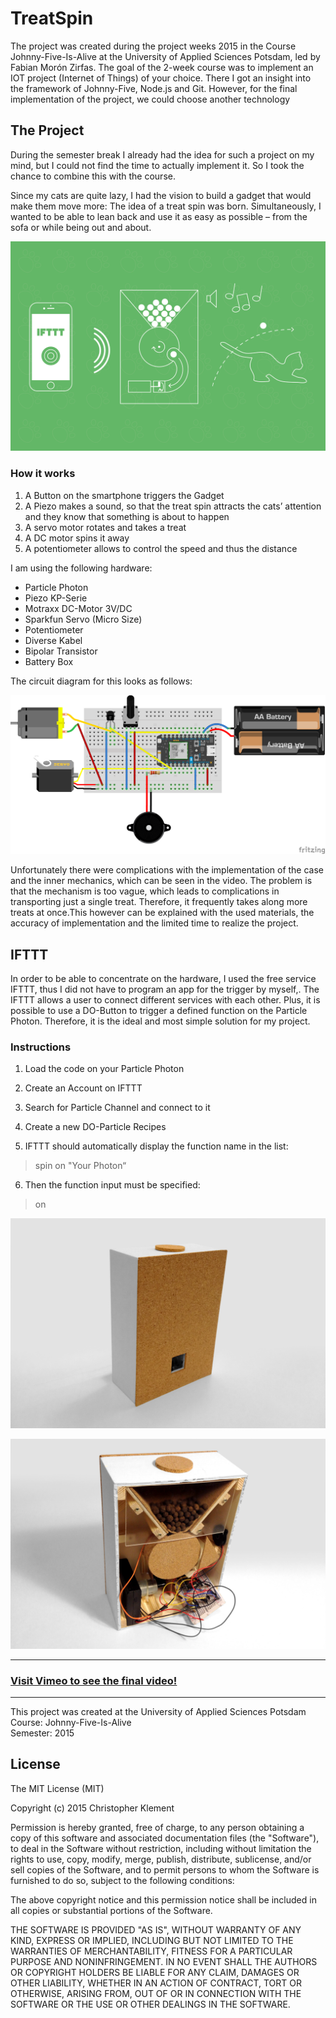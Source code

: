 # TreatSpin

The project was created during the project weeks 2015 in the Course Johnny-Five-Is-Alive at the University of Applied Sciences Potsdam, led by Fabian Morón Zirfas. The goal of the 2-week course was to implement an IOT project (Internet of Things) of your choice. There I got an insight into the framework of Johnny-Five, Node.js and Git. However, for the final implementation of the project, we could choose another technology

## The Project
During the semester break I already had the idea for such a project on my mind, but I could not find the time to actually implement it. So I took the chance to combine this with the course.

Since my cats are quite lazy, I had the vision to build a gadget that would make them move more: The idea of a treat spin was born. Simultaneously, I wanted to be able to lean back and use it as easy as possible – from the sofa or while being out and about.

![](images/mockup.png)

### How it works

1. A Button on the smartphone triggers the Gadget
2. A Piezo makes a sound, so that the treat spin attracts the cats’ attention and they know that something is about to happen
3. A servo motor rotates and takes a treat
4. A DC motor spins it away
5. A potentiometer allows to control the speed and thus the distance

I am using the following hardware:

*	Particle Photon
*	Piezo KP-Serie
*	Motraxx DC-Motor 3V/DC
*	Sparkfun Servo (Micro Size)
*	Potentiometer
*	Diverse Kabel
*	Bipolar Transistor
*	Battery Box

The circuit diagram for this looks as follows:

![](images/fritzing_sketch.png)

Unfortunately there were complications with the implementation of the case and the inner mechanics, which can be seen in the video. The problem is that the mechanism is too vague, which leads to complications in transporting just a single treat. Therefore, it frequently takes along more treats at once.This however can be explained with the used materials, the accuracy of implementation and the limited time to realize the project.

## IFTTT

In order to be able to concentrate on the hardware, I used the free service IFTTT, thus I did not have to program an app for the trigger by myself,. The IFTTT allows a user to connect different services with each other. Plus, it is possible to use a DO-Button to trigger a defined function on the Particle Photon. Therefore, it is the ideal and most simple solution for my project.

### Instructions

1. Load the code on your Particle Photon

2. Create an Account on IFTTT

3. Search for Particle Channel and connect to it

4. Create a new DO-Particle Recipes

5. IFTTT should automatically display the function name in the list:
> spin on "Your Photon“

6. Then the function input must be specified:
> on

![](images/front.jpg)

![](images/back.jpg)

---

### [Visit Vimeo to see the final video!](https://vimeo.com/143996767)

---

This project was created at the University of Applied Sciences Potsdam  
Course: Johnny-Five-Is-Alive  
Semester: 2015

## License

The MIT License (MIT)

Copyright (c) 2015 Christopher Klement

Permission is hereby granted, free of charge, to any person obtaining a copy
of this software and associated documentation files (the "Software"), to deal
in the Software without restriction, including without limitation the rights
to use, copy, modify, merge, publish, distribute, sublicense, and/or sell
copies of the Software, and to permit persons to whom the Software is
furnished to do so, subject to the following conditions:

The above copyright notice and this permission notice shall be included in all copies or substantial portions of the Software.

THE SOFTWARE IS PROVIDED "AS IS", WITHOUT WARRANTY OF ANY KIND, EXPRESS OR
IMPLIED, INCLUDING BUT NOT LIMITED TO THE WARRANTIES OF MERCHANTABILITY,
FITNESS FOR A PARTICULAR PURPOSE AND NONINFRINGEMENT. IN NO EVENT SHALL THE
AUTHORS OR COPYRIGHT HOLDERS BE LIABLE FOR ANY CLAIM, DAMAGES OR OTHER
LIABILITY, WHETHER IN AN ACTION OF CONTRACT, TORT OR OTHERWISE, ARISING FROM,
OUT OF OR IN CONNECTION WITH THE SOFTWARE OR THE USE OR OTHER DEALINGS IN THE
SOFTWARE.
